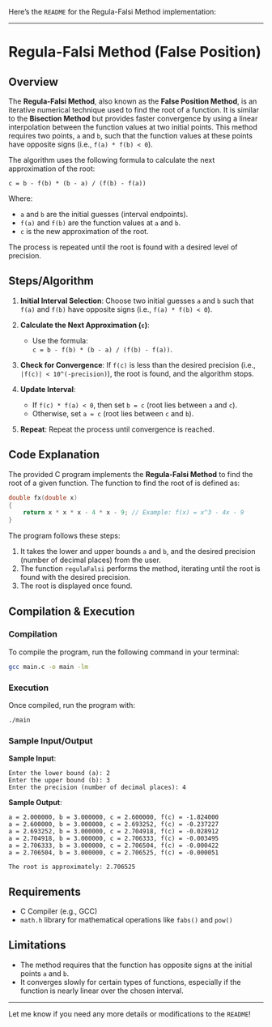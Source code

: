 Here’s the `README` for the Regula-Falsi Method implementation:

---

# Regula-Falsi Method (False Position)

## Overview

The **Regula-Falsi Method**, also known as the **False Position Method**, is an iterative numerical technique used to find the root of a function. It is similar to the **Bisection Method** but provides faster convergence by using a linear interpolation between the function values at two initial points. This method requires two points, `a` and `b`, such that the function values at these points have opposite signs (i.e., `f(a) * f(b) < 0`).

The algorithm uses the following formula to calculate the next approximation of the root:

```
c = b - f(b) * (b - a) / (f(b) - f(a))
```

Where:
- `a` and `b` are the initial guesses (interval endpoints).
- `f(a)` and `f(b)` are the function values at `a` and `b`.
- `c` is the new approximation of the root.

The process is repeated until the root is found with a desired level of precision.

## Steps/Algorithm

1. **Initial Interval Selection**: Choose two initial guesses `a` and `b` such that `f(a)` and `f(b)` have opposite signs (i.e., `f(a) * f(b) < 0`).
   
2. **Calculate the Next Approximation (`c`)**:
   - Use the formula:  
     `c = b - f(b) * (b - a) / (f(b) - f(a))`.
   
3. **Check for Convergence**: If `f(c)` is less than the desired precision (i.e., `|f(c)| < 10^(-precision)`), the root is found, and the algorithm stops.
   
4. **Update Interval**: 
   - If `f(c) * f(a) < 0`, then set `b = c` (root lies between `a` and `c`).
   - Otherwise, set `a = c` (root lies between `c` and `b`).

5. **Repeat**: Repeat the process until convergence is reached.

## Code Explanation

The provided C program implements the **Regula-Falsi Method** to find the root of a given function. The function to find the root of is defined as:

```c
double fx(double x)
{
    return x * x * x - 4 * x - 9; // Example: f(x) = x^3 - 4x - 9
}
```

The program follows these steps:
1. It takes the lower and upper bounds `a` and `b`, and the desired precision (number of decimal places) from the user.
2. The function `regulaFalsi` performs the method, iterating until the root is found with the desired precision.
3. The root is displayed once found.

## Compilation & Execution

### Compilation

To compile the program, run the following command in your terminal:

```bash
gcc main.c -o main -lm
```

### Execution

Once compiled, run the program with:

```bash
./main
```

### Sample Input/Output

**Sample Input**:
```
Enter the lower bound (a): 2   
Enter the upper bound (b): 3
Enter the precision (number of decimal places): 4
```

**Sample Output**:
```
a = 2.000000, b = 3.000000, c = 2.600000, f(c) = -1.824000
a = 2.600000, b = 3.000000, c = 2.693252, f(c) = -0.237227
a = 2.693252, b = 3.000000, c = 2.704918, f(c) = -0.028912
a = 2.704918, b = 3.000000, c = 2.706333, f(c) = -0.003495
a = 2.706333, b = 3.000000, c = 2.706504, f(c) = -0.000422
a = 2.706504, b = 3.000000, c = 2.706525, f(c) = -0.000051

The root is approximately: 2.706525
```

## Requirements

- C Compiler (e.g., GCC)
- `math.h` library for mathematical operations like `fabs()` and `pow()`

## Limitations

- The method requires that the function has opposite signs at the initial points `a` and `b`.
- It converges slowly for certain types of functions, especially if the function is nearly linear over the chosen interval.

---

Let me know if you need any more details or modifications to the `README`!